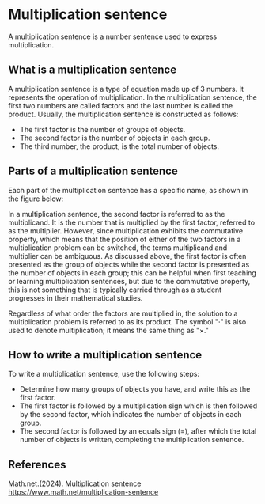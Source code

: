 # Multiplication sentence

A multiplication sentence is a number sentence used to express multiplication.

## What is a multiplication sentence

A multiplication sentence is a type of equation made up of 3 numbers. It represents the operation of multiplication. In the multiplication sentence, the first two numbers are called factors and the last number is called the product. Usually, the multiplication sentence is constructed as follows:

  - The first factor is the number of groups of objects.
  - The second factor is the number of objects in each group.
  - The third number, the product, is the total number of objects.

## Parts of a multiplication sentence

Each part of the multiplication sentence has a specific name, as shown in the figure below:


In a multiplication sentence, the second factor is referred to as the multiplicand. It is the number that is multiplied by the first factor, referred to as the multiplier. However, since multiplication exhibits the commutative property, which means that the position of either of the two factors in a multiplication problem can be switched, the terms multiplicand and multiplier can be ambiguous. As discussed above, the first factor is often presented as the group of objects while the second factor is presented as the number of objects in each group; this can be helpful when first teaching or learning multiplication sentences, but due to the commutative property, this is not something that is typically carried through as a student progresses in their mathematical studies.

Regardless of what order the factors are multiplied in, the solution to a multiplication problem is referred to as its product. The symbol "·" is also used to denote multiplication; it means the same thing as "×."

## How to write a multiplication sentence

To write a multiplication sentence, use the following steps:

  - Determine how many groups of objects you have, and write this as the first factor.
  - The first factor is followed by a multiplication sign which is then followed by the second factor, which indicates the number of objects in each group.
  - The second factor is followed by an equals sign (=), after which the total number of objects is written, completing the multiplication sentence.

## References

Math.net.(2024). Multiplication sentence
  https://www.math.net/multiplication-sentence
